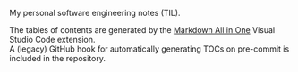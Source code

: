 My personal software engineering notes (TIL).

The tables of contents are generated by the [Markdown All in One](https://marketplace.visualstudio.com/items?itemName=yzhang.markdown-all-in-one) Visual Studio Code extension.  
A (legacy) GitHub hook for automatically generating TOCs on pre-commit is included in the repository.
